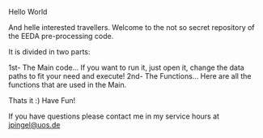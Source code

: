 Hello World



And helle interested travellers. Welcome to the not so secret repository of the EEDA pre-processing code. 

It is divided in two parts:

1st- The Main code... If you want to run it, just open it, change the data paths to fit your need and execute!
2nd- The Functions... Here are all the functions that are used in the Main. 


Thats it :) Have Fun!

If you have questions please contact me in my service hours at jpingel@uos.de